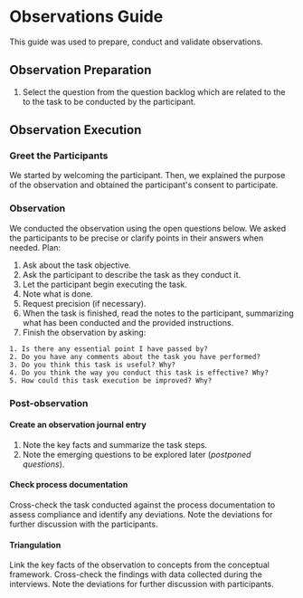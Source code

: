 # Observations Guide
This guide was used to prepare, conduct and validate observations.

## Observation Preparation
1. Select the question from the question backlog which are related to the to the task to be conducted by the participant.

## Observation Execution

### Greet the Participants
We started by welcoming the participant. Then, we explained the purpose of the observation and obtained the participant's consent to participate.

### Observation
We conducted the observation using the open questions below. We asked the participants to be precise or clarify points in their answers when needed. Plan:

1. Ask about the task objective.
2. Ask the participant to describe the task as they conduct it.
3. Let the participant begin executing the task.
3. Note what is done.
4. Request precision (if necessary).
5. When the task is finished, read the notes to the participant, summarizing what has been conducted and the provided instructions.
6. Finish the observation by asking:
```
1. Is there any essential point I have passed by? 
2. Do you have any comments about the task you have performed?
3. Do you think this task is useful? Why?
4. Do you think the way you conduct this task is effective? Why?
5. How could this task execution be improved? Why?
```

### Post-observation

#### Create an observation journal entry
1. Note the key facts and summarize the task steps.
2. Note the emerging questions to be explored later (*postponed questions*).

#### Check process documentation 
Cross-check the task conducted against the process documentation to assess compliance and identify any deviations. Note the deviations for further discussion with the participants.

#### Triangulation
Link the key facts of the observation to concepts from the conceptual framework. Cross-check the findings with data collected during the interviews. Note the deviations for further discussion with participants.

